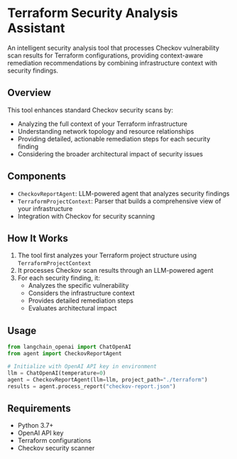 # Terraform Security Analysis Assistant

An intelligent security analysis tool that processes Checkov vulnerability scan results for Terraform configurations, providing context-aware remediation recommendations by combining infrastructure context with security findings.

## Overview

This tool enhances standard Checkov security scans by:
- Analyzing the full context of your Terraform infrastructure
- Understanding network topology and resource relationships
- Providing detailed, actionable remediation steps for each security finding
- Considering the broader architectural impact of security issues

## Components

- `CheckovReportAgent`: LLM-powered agent that analyzes security findings
- `TerraformProjectContext`: Parser that builds a comprehensive view of your infrastructure
- Integration with Checkov for security scanning

## How It Works

1. The tool first analyzes your Terraform project structure using `TerraformProjectContext`
2. It processes Checkov scan results through an LLM-powered agent
3. For each security finding, it:
   - Analyzes the specific vulnerability
   - Considers the infrastructure context
   - Provides detailed remediation steps
   - Evaluates architectural impact

## Usage

```python
from langchain_openai import ChatOpenAI
from agent import CheckovReportAgent

# Initialize with OpenAI API key in environment
llm = ChatOpenAI(temperature=0)
agent = CheckovReportAgent(llm=llm, project_path="./terraform")
results = agent.process_report("checkov-report.json")
```

## Requirements

- Python 3.7+
- OpenAI API key
- Terraform configurations
- Checkov security scanner
